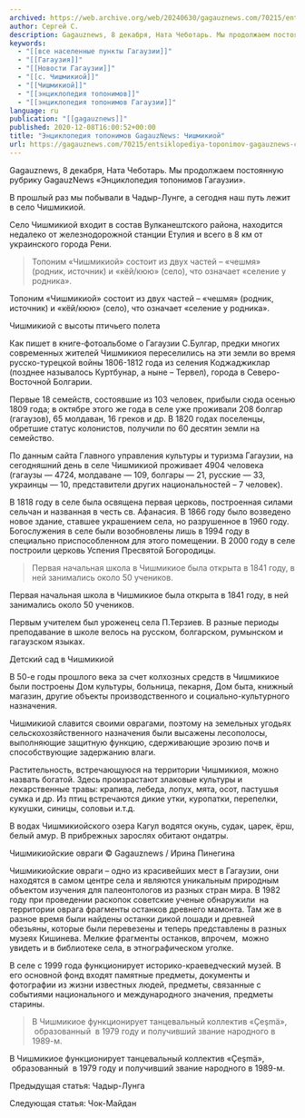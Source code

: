 ```yaml
---
archived: https://web.archive.org/web/20240630/gagauznews.com/70215/entsiklopediya-toponimov-gagauznews-chishmikioj.html
author: Сергей С.
description: Gagauznews, 8 декабря, Ната Чеботарь. Мы продолжаем постоянную рубрику GagauzNews «Энциклопедия топонимов Гагаузии». В прошлый раз мы побывали в Чадыр-Лунге, а сегодня наш путь лежит в село Чишмикиой. Село Чишмикиой входит в состав Вулканештского района, находится недалеко от железнодорожной станции Етулия и всего в 8 км от украинского города Рени. Топоним «Чишмикиой» состоит из двух частей – «чешмя» (родник, источник) и «кёй/кюю» (село), что означает «селение у родника». Как пишет в книге-фотоальбоме о Гагаузии С.Булгар, предки многих современных жителей Чишмикиоя переселились на эти земли во время русско-турецкой войны 1806-1812 года из селения Коджаджиклар (позднее называлось Куртбунар, а ныне – Тервел), […]
keywords:
  - "[[все населенные пункты Гагаузии]]"
  - "[[Гагаузия]]"
  - "[[Новости Гагаузии]]"
  - "[[с. Чишмикиой]]"
  - "[[Чишмикиой]]"
  - "[[энциклопедия топонимов]]"
  - "[[энциклопедия топонимов Гагаузии]]"
language: ru
publication: "[[gagauznews]]"
published: 2020-12-08T16:00:52+00:00
title: "Энциклопедия топонимов GagauzNews: Чишмикиой"
url: https://gagauznews.com/70215/entsiklopediya-toponimov-gagauznews-chishmikioj.html
---
```


Gagauznews, 8 декабря, Ната Чеботарь. Мы продолжаем постоянную рубрику GagauzNews «Энциклопедия топонимов Гагаузии».

В прошлый раз мы побывали в Чадыр-Лунге, а сегодня наш путь лежит в село Чишмикиой.

Село Чишмикиой входит в состав Вулканештского района, находится недалеко от железнодорожной станции Етулия и всего в 8 км от украинского города Рени.

> Топоним «Чишмикиой» состоит из двух частей – «чешмя» (родник, источник) и «кёй/кюю» (село), что означает «селение у родника».

Топоним «Чишмикиой» состоит из двух частей – «чешмя» (родник, источник) и «кёй/кюю» (село), что означает «селение у родника».

Чишмикиой с высоты птичьего полета

Как пишет в книге-фотоальбоме о Гагаузии С.Булгар, предки многих современных жителей Чишмикиоя переселились на эти земли во время русско-турецкой войны 1806-1812 года из селения Коджаджиклар (позднее называлось Куртбунар, а ныне – Тервел), города в Северо-Восточной Болгарии.

Первые 18 семейств, состоявшие из 103 человек, прибыли сюда осенью 1809 года; в октябре этого же года в селе уже проживали 208 болгар (гагаузов), 65 молдаван, 16 греков и др. В 1820 годах поселенцы, обретшие статус колонистов, получили по 60 десятин земли на семейство.

По данным сайта Главного управления культуры и туризма Гагаузии, на сегодняшний день в селе Чишмикиой проживает 4904 человека (гагаузы — 4724, молдаване — 109, болгары — 21, русские — 33, украинцы — 10, представители других национальностей – 7 человек).

В 1818 году в селе была освящена первая церковь, построенная силами сельчан и названная в честь св. Афанасия. В 1866 году было возведено новое здание, ставшее украшением села, но разрушенное в 1960 году. Богослужения в селе были возобновлены лишь в 1994 году в специально приспособленном для этого помещении. В 2000 году в селе построили церковь Успения Пресвятой Богородицы.

> Первая начальная школа в Чишмикиое была открыта в 1841 году, в ней занимались около 50 учеников.

Первая начальная школа в Чишмикиое была открыта в 1841 году, в ней занимались около 50 учеников.

Первым учителем был уроженец села П.Терзиев. В разные периоды преподавание в школе велось на русском, болгарском, румынском и гагаузском языках.

Детский сад в Чишмикиой

В 50-е годы прошлого века за счет колхозных средств в Чишмикиое были построены Дом культуры, больница, пекарня, Дом быта, книжный магазин, другие объекты производственного и социально-культурного назначения.

Чишмикиой славится своими оврагами, поэтому на земельных угодьях сельскохозяйственного назначения были высажены лесополосы, выполняющие защитную функцию, сдерживающие эрозию почв и способствующие задержанию влаги.

Растительность, встречающуюся на территории Чишмикиоя, можно назвать богатой. Здесь произрастают злаковые культуры и лекарственные травы: крапива, лебеда, лопух, мята, осот, пастушья сумка и др. Из птиц встречаются дикие утки, куропатки, перепелки, кукушки, синицы, соловьи и.т.д.

В водах Чишмикиойского озера Кагул водятся окунь, судак, царек, ёрш, белый амур. В прибрежных зарослях обитают ондатры.

Чишмикиойские овраги © Gagauznews / Ирина Пинегина

Чишмикиойские овраги – одно из красивейших мест в Гагаузии, они находятся в самом центре села и являются уникальным природным объектом изучения для палеонтологов из разных стран мира. В 1982 году при проведении раскопок советские ученые обнаружили  на территории оврага фрагменты останков древнего мамонта. Там же в разное время были найдены останки дикой лошади и древней обезьяны, которые были перевезены и теперь представлены в разных музеях Кишинева. Мелкие фрагменты останков, впрочем,  можно увидеть и в библиотеке села, в этнографическом уголке.

В селе с 1999 года функционирует историко-краеведческий музей. В его основной фонд входят памятные предметы, документы и фотографии из жизни известных людей, предметы, связанные с событиями национального и международного значения, предметы старины.

> В Чишмикиое функционирует танцевальный коллектив «Çeşmä»,  образованный  в 1979 году и получивший звание народного в 1989-м.

В Чишмикиое функционирует танцевальный коллектив «Çeşmä»,  образованный  в 1979 году и получивший звание народного в 1989-м.

Предыдущая статья: Чадыр-Лунга

Следующая статья: Чок-Майдан